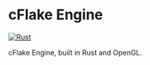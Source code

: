 # cFlake Engine
[![Rust](https://github.com/jedjoud10/cflake-engine/actions/workflows/rust.yml/badge.svg)](https://github.com/jedjoud10/cflake-engine/actions/workflows/rust.yml)

cFlake Engine, built in Rust and OpenGL.
